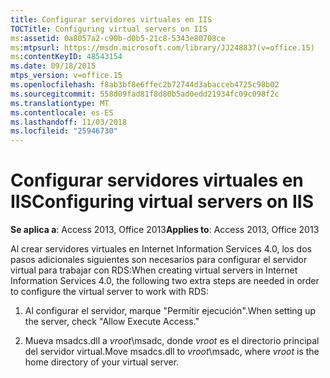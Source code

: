 ```yaml
---
title: Configurar servidores virtuales en IIS
TOCTitle: Configuring virtual servers on IIS
ms:assetid: 0a8057a2-c90b-d0b5-21c8-5343e80708ce
ms:mtpsurl: https://msdn.microsoft.com/library/JJ248837(v=office.15)
ms:contentKeyID: 48543154
ms.date: 09/18/2015
mtps_version: v=office.15
ms.openlocfilehash: f8ab3bf8e6ffec2b72744d3abacceb4725c98b02
ms.sourcegitcommit: 558d09fad81f8d80b5ad0edd21934fc09c098f2c
ms.translationtype: MT
ms.contentlocale: es-ES
ms.lasthandoff: 11/03/2018
ms.locfileid: "25946730"
---
```

# <a name="configuring-virtual-servers-on-iis"></a><span data-ttu-id="30f8a-102">Configurar servidores virtuales en IIS</span><span class="sxs-lookup"><span data-stu-id="30f8a-102">Configuring virtual servers on IIS</span></span>

<span data-ttu-id="30f8a-103">**Se aplica a**: Access 2013, Office 2013</span><span class="sxs-lookup"><span data-stu-id="30f8a-103">**Applies to**: Access 2013, Office 2013</span></span>

<span data-ttu-id="30f8a-104">Al crear servidores virtuales en Internet Information Services 4.0, los dos pasos adicionales siguientes son necesarios para configurar el servidor virtual para trabajar con RDS:</span><span class="sxs-lookup"><span data-stu-id="30f8a-104">When creating virtual servers in Internet Information Services 4.0, the following two extra steps are needed in order to configure the virtual server to work with RDS:</span></span>

1.  <span data-ttu-id="30f8a-105">Al configurar el servidor, marque "Permitir ejecución".</span><span class="sxs-lookup"><span data-stu-id="30f8a-105">When setting up the server, check "Allow Execute Access."</span></span>

2.  <span data-ttu-id="30f8a-106">Mueva msadcs.dll a *vroot*\\msadc, donde *vroot* es el directorio principal del servidor virtual.</span><span class="sxs-lookup"><span data-stu-id="30f8a-106">Move msadcs.dll to *vroot*\\msadc, where *vroot* is the home directory of your virtual server.</span></span>

